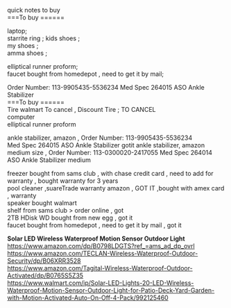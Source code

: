 

quick notes to buy    
===To buy ======

laptop;  
starrite ring ; 
kids shoes ;   
my shoes ;  
amma shoes ;  


elliptical runner proform;   
faucet     bought from homedepot , need to get it by mail;     


Order Number: 113-9905435-5536234
Med Spec 264015 ASO Ankle Stabilizer    
===To buy ======     
Tire    walmart To cancel , Discount Tire  ; TO CANCEL        
computer             
elliptical runner proform    
                           
ankle stabilizer, amazon  , Order Number: 113-9905435-5536234      
Med Spec 264015 ASO Ankle Stabilizer      gotit 
ankle stabilizer, amazon    medium size  , Order Number: 113-0300020-2417055
Med Spec 264014 ASO Ankle Stabilizer  medium 
     
freezer   bought from sams club , with chase credit card , need to add for warranty , bought warranty for 3 years         
pool cleaner  ,suareTrade warranty  amazon  , GOT IT ,bought with amex card , warranty        
 speaker     bought walmart        
shelf from sams club  > order online   , got    
2TB HDisk   WD bought from new egg  , got it    
faucet     bought from homedepot , need to get it by mail , got it     
     
**Solar LED Wireless Waterproof Motion Sensor Outdoor Light**    
https://www.amazon.com/dp/B0798LDGTS?ref_=ams_ad_dp_ovrl   
https://www.amazon.com/TECLAN-Wireless-Waterproof-Outdoor-Security/dp/B06XRR3528    
https://www.amazon.com/Tagital-Wireless-Waterproof-Outdoor-Activated/dp/B0765S5Z35  
https://www.walmart.com/ip/Solar-LED-Lights-20-LED-Wireless-Waterproof-Motion-Sensor-Outdoor-Light-for-Patio-Deck-Yard-Garden-with-Motion-Activated-Auto-On-Off-4-Pack/992125460   





